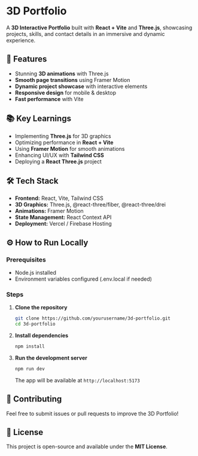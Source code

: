 # 3D Portfolio

A **3D Interactive Portfolio** built with **React + Vite** and **Three.js**, showcasing projects, skills, and contact details in an immersive and dynamic experience.

## 🚀 Features
- Stunning **3D animations** with Three.js
- **Smooth page transitions** using Framer Motion
- **Dynamic project showcase** with interactive elements
- **Responsive design** for mobile & desktop
- **Fast performance** with Vite

## 📚 Key Learnings
- Implementing **Three.js** for 3D graphics
- Optimizing performance in **React + Vite**
- Using **Framer Motion** for smooth animations
- Enhancing UI/UX with **Tailwind CSS**
- Deploying a **React Three.js** project

## 🛠️ Tech Stack
- **Frontend:** React, Vite, Tailwind CSS
- **3D Graphics:** Three.js, @react-three/fiber, @react-three/drei
- **Animations:** Framer Motion
- **State Management:** React Context API
- **Deployment:** Vercel / Firebase Hosting

## ⚙️ How to Run Locally

### Prerequisites
- Node.js installed
- Environment variables configured (.env.local if needed)

### Steps
1. **Clone the repository**
   ```sh
   git clone https://github.com/yourusername/3d-portfolio.git
   cd 3d-portfolio
   ```

2. **Install dependencies**
   ```sh
   npm install
   ```

3. **Run the development server**
   ```sh
   npm run dev
   ```
   The app will be available at `http://localhost:5173`


## 🤝 Contributing
Feel free to submit issues or pull requests to improve the 3D Portfolio!

## 📜 License
This project is open-source and available under the **MIT License**.
